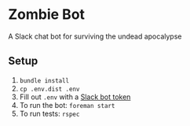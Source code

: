 # Zombie Bot
A Slack chat bot for surviving the undead apocalypse

## Setup
1. `bundle install`
1. `cp .env.dist .env`
1. Fill out `.env` with a [Slack bot token](https://my.slack.com/services/new/bot)
1. To run the bot: `foreman start`
1. To run tests: `rspec`

